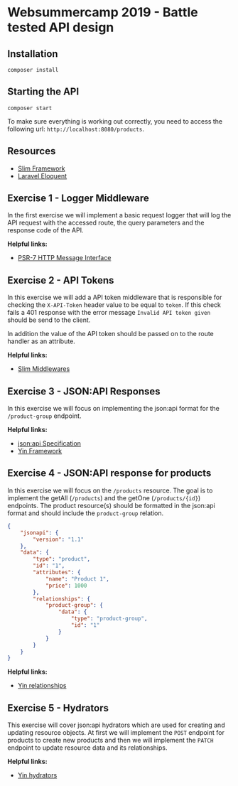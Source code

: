 # Websummercamp 2019 - Battle tested API design

## Installation

```
composer install
```

## Starting the API

```
composer start
```

To make sure everything is working out correctly, you need to access the following url: `http://localhost:8080/products`.

## Resources

* [Slim Framework](https://www.slimframework.com/docs/v4/)
* [Laravel Eloquent](https://laravel.com/docs/5.8/eloquent)

## Exercise 1 - Logger Middleware

In the first exercise we will implement a basic request logger that will log the API request with the accessed route, the query parameters and the response code of the API.

**Helpful links:**
* [PSR-7 HTTP Message Interface](https://www.php-fig.org/psr/psr-7/)

## Exercise 2 - API Tokens

In this exercise we will add a API token middleware that is responsible for checking the `X-API-Token` header value to be equal to `token`. If this check fails a 401 response with the error message `Invalid API token given` should be send to the client.

In addition the value of the API token should be passed on to the route handler as an attribute.

**Helpful links:**
* [Slim Middlewares](https://www.slimframework.com/docs/v4/concepts/middleware.html)

## Exercise 3 - JSON:API Responses

In this exercise we will focus on implementing the json:api format for the `/product-group` endpoint.

**Helpful links:**
* [json:api Specification](https://jsonapi.org/format/)
* [Yin Framework](https://github.com/woohoolabs/yin)

## Exercise 4 - JSON:API response for products

In this exercise we will focus on the `/products` resource. The goal is to implement the getAll (`/products`) and the getOne (`/products/{id}`) endpoints. The product resource(s) should be formatted in the json:api format and should include the `product-group` relation.

```json
{
    "jsonapi": {
        "version": "1.1"
    },
    "data": {
        "type": "product",
        "id": "1",
        "attributes": {
            "name": "Product 1",
            "price": 1000
        },
        "relationships": {
            "product-group": {
                "data": {
                    "type": "product-group",
                    "id": "1"
                }
            }
        }
    }
}
```

**Helpful links:**
* [Yin relationships](https://github.com/woohoolabs/yin#resources)

## Exercise 5 - Hydrators

This exercise will cover json:api hydrators which are used for creating and updating resource objects. At first we will implement the `POST` endpoint for products to create new products and then we will implement the `PATCH` endpoint to update resource data and its relationships.

**Helpful links:**
- [Yin hydrators](https://github.com/woohoolabs/yin#hydrators)